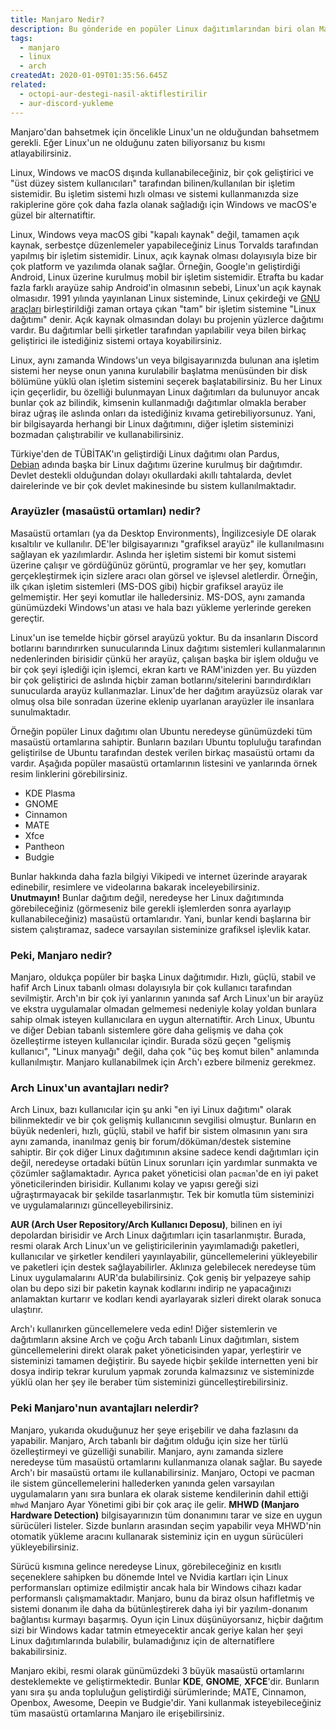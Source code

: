 ```yaml
---
title: Manjaro Nedir?
description: Bu gönderide en popüler Linux dağıtımlarından biri olan Manjaro Linux'ün basit anlatımını ve birkaç ekstra bilgiyi bulabilirsiniz.
tags:
  - manjaro
  - linux
  - arch
createdAt: 2020-01-09T01:35:56.645Z
related:
  - octopi-aur-destegi-nasil-aktiflestirilir
  - aur-discord-yukleme
---
```


Manjaro'dan bahsetmek için öncelikle Linux'un ne olduğundan bahsetmem gerekli. Eğer Linux'un ne olduğunu zaten biliyorsanız bu kısmı atlayabilirsiniz.

Linux, Windows ve macOS dışında kullanabileceğiniz, bir çok geliştirici ve "üst düzey sistem kullanıcıları" tarafından bilinen/kullanılan bir işletim sistemidir. Bu işletim sistemi hızlı olması ve sistemi kullanmanızda size rakiplerine göre çok daha fazla olanak sağladığı için Windows ve macOS'e güzel bir alternatiftir.

Linux, Windows veya macOS gibi "kapalı kaynak" değil, tamamen açık kaynak, serbestçe düzenlemeler yapabileceğiniz Linus Torvalds tarafından yapılmış bir işletim sistemidir. Linux, açık kaynak olması dolayısıyla bize bir çok platform ve yazılımda olanak sağlar. Örneğin, Google'ın geliştirdiği Android, Linux üzerine kurulmuş mobil bir işletim sistemidir. Etrafta bu kadar fazla farklı arayüze sahip Android'in olmasının sebebi, Linux'un açık kaynak olmasıdır. 1991 yılında yayınlanan Linux sisteminde, Linux çekirdeği ve [GNU araçları](https://tr.wikipedia.org/wiki/GNU_Tasar%C4%B1s%C4%B1) birleştirildiği zaman ortaya çıkan "tam" bir işletim sistemine "Linux dağıtımı" denir. Açık kaynak olmasından dolayı bu projenin yüzlerce dağıtımı vardır. Bu dağıtımlar belli şirketler tarafından yapılabilir veya bilen birkaç geliştirici ile istediğiniz sistemi ortaya koyabilirsiniz.

Linux, aynı zamanda Windows'un veya bilgisayarınızda bulunan ana işletim sistemi her neyse onun yanına kurulabilir başlatma menüsünden bir disk bölümüne yüklü olan işletim sistemini seçerek başlatabilirsiniz. Bu her Linux için geçerlidir, bu özelliği bulunmayan Linux dağıtımları da bulunuyor ancak bunlar çok az bilindik, kimsenin kullanmadığı dağıtımlar olmakla beraber biraz uğraş ile aslında onları da istediğiniz kıvama getirebiliyorsunuz. Yani, bir bilgisayarda herhangi bir Linux dağıtımını, diğer işletim sisteminizi bozmadan çalıştırabilir ve kullanabilirsiniz.

Türkiye'den de TÜBİTAK'ın geliştirdiği Linux dağıtımı olan Pardus, [Debian](https://tr.wikipedia.org/wiki/Debian) adında başka bir Linux dağıtımı üzerine kurulmuş bir dağıtımdır. Devlet destekli olduğundan dolayı okullardaki akıllı tahtalarda, devlet dairelerinde ve bir çok devlet makinesinde bu sistem kullanılmaktadır.

### Arayüzler (masaüstü ortamları) nedir?

Masaüstü ortamları (ya da Desktop Environments), İngilizcesiyle DE olarak kısaltılır ve kullanılır. DE'ler bilgisayarınızı "grafiksel arayüz" ile kullanılmasını sağlayan ek yazılımlardır. Aslında her işletim sistemi bir komut sistemi üzerine çalışır ve gördüğünüz görüntü, programlar ve her şey, komutları gerçekleştirmek için sizlere aracı olan görsel ve işlevsel aletlerdir. Örneğin, ilk çıkan işletim sistemleri (MS-DOS gibi) hiçbir grafiksel arayüz ile gelmemiştir. Her şeyi komutlar ile halledersiniz. MS-DOS, aynı zamanda günümüzdeki Windows'un atası ve hala bazı yükleme yerlerinde gereken gereçtir.

<p class="text-center">
  <smart-image src="https://the-person-under-this-message.is-inside.me/cqyodEjg.png"></smart-image>
</p>

Linux'un ise temelde hiçbir görsel arayüzü yoktur. Bu da insanların Discord botlarını barındırırken sunucularında Linux dağıtımı sistemleri kullanmalarının nedenlerinden birisidir çünkü her arayüz, çalışan başka bir işlem olduğu ve bir çok şeyi işlediği için işlemci, ekran kartı ve RAM'inizden yer. Bu yüzden bir çok geliştirici de aslında hiçbir zaman botlarını/sitelerini barındırdıkları sunucularda arayüz kullanmazlar. Linux'de her dağıtım arayüzsüz olarak var olmuş olsa bile sonradan üzerine eklenip uyarlanan arayüzler ile insanlara sunulmaktadır.

Örneğin popüler Linux dağıtımı olan Ubuntu neredeyse günümüzdeki tüm masaüstü ortamlarına sahiptir. Bunların bazıları Ubuntu topluluğu tarafından geliştirilse de Ubuntu tarafından destek verilen birkaç masaüstü ortamı da vardır. Aşağıda popüler masaüstü ortamlarının listesini ve yanlarında örnek resim linklerini görebilirsiniz.

- KDE Plasma
- GNOME
- Cinnamon
- MATE
- Xfce
- Pantheon
- Budgie

Bunlar hakkında daha fazla bilgiyi Vikipedi ve internet üzerinde arayarak edinebilir, resimlere ve videolarına bakarak inceleyebilirsiniz. **Unutmayın!** Bunlar dağıtım değil, neredeyse her Linux dağıtımında görebileceğiniz (görmeseniz bile gerekli işlemlerden sonra ayarlayıp kullanabileceğiniz) masaüstü ortamlarıdır. Yani, bunlar kendi başlarına bir sistem çalıştıramaz, sadece varsayılan sisteminize grafiksel işlevlik katar.

### Peki, Manjaro nedir?

Manjaro, oldukça popüler bir başka Linux dağıtımıdır. Hızlı, güçlü, stabil ve hafif Arch Linux tabanlı olması dolayısıyla bir çok kullanıcı tarafından sevilmiştir. Arch'ın bir çok iyi yanlarının yanında saf Arch Linux'un bir arayüz ve ekstra uygulamalar olmadan gelmemesi nedeniyle kolay yoldan bunlara sahip olmak isteyen kullanıcılara en uygun alternatiftir. Arch Linux, Ubuntu ve diğer Debian tabanlı sistemlere göre daha gelişmiş ve daha çok özelleştirme isteyen kullanıcılar içindir. Burada sözü geçen "gelişmiş kullanıcı", "Linux manyağı" değil, daha çok "üç beş komut bilen" anlamında kullanılmıştır. Manjaro kullanabilmek için Arch'ı ezbere bilmeniz gerekmez.

### Arch Linux'un avantajları nedir?

Arch Linux, bazı kullanıcılar için şu anki "en iyi Linux dağıtımı" olarak bilinmektedir ve bir çok gelişmiş kullanıcının sevgilisi olmuştur. Bunların en büyük nedenleri, hızlı, güçlü, stabil ve hafif bir sistem olmasının yanı sıra aynı zamanda, inanılmaz geniş bir forum/döküman/destek sistemine sahiptir. Bir çok diğer Linux dağıtımının aksine sadece kendi dağıtımları için değil, neredeyse ortadaki bütün Linux sorunları için yardımlar sunmakta ve çözümler sağlamaktadır.
Ayrıca paket yöneticisi olan `pacman`'de en iyi paket yöneticilerinden birisidir. Kullanımı kolay ve yapısı gereği sizi uğraştırmayacak bir şekilde tasarlanmıştır. Tek bir komutla tüm sisteminizi ve uygulamalarınızı güncelleyebilirsiniz.

**AUR (Arch User Repository/Arch Kullanıcı Deposu)**, bilinen en iyi depolardan birisidir ve Arch Linux dağıtımları için tasarlanmıştır. Burada, resmi olarak Arch Linux'un ve geliştiricilerinin yayımlamadığı paketleri, kullanıcılar ve şirketler kendileri yayınlayabilir, güncellemelerini yükleyebilir ve paketleri için destek sağlayabilirler. Aklınıza gelebilecek neredeyse tüm Linux uygulamalarını AUR'da bulabilirsiniz. Çok geniş bir yelpazeye sahip olan bu depo sizi bir paketin kaynak kodlarını indirip ne yapacağınızı anlamaktan kurtarır ve kodları kendi ayarlayarak sizleri direkt olarak sonuca ulaştırır.

<p class="text-center">
  <smart-image src="https://the-person-under-this-message.is-inside.me/Cef5FUfj.png"></smart-image>
</p>

Arch'ı kullanırken güncellemelere veda edin! Diğer sistemlerin ve dağıtımların aksine Arch ve çoğu Arch tabanlı Linux dağıtımları, sistem güncellemelerini direkt olarak paket yöneticisinden yapar, yerleştirir ve sisteminizi tamamen değiştirir. Bu sayede hiçbir şekilde internetten yeni bir dosya indirip tekrar kurulum yapmak zorunda kalmazsınız ve sisteminizde yüklü olan her şey ile beraber tüm sisteminizi güncelleştirebilirsiniz.

### Peki Manjaro'nun avantajları nelerdir?

Manjaro, yukarıda okuduğunuz her şeye erişebilir ve daha fazlasını da yapabilir. Manjaro, Arch tabanlı bir dağıtım olduğu için size her türlü özelleştirmeyi ve güzelliği sunabilir. Manjaro, aynı zamanda sizlere neredeyse tüm masaüstü ortamlarını kullanmanıza olanak sağlar. Bu sayede Arch'ı bir masaüstü ortamı ile kullanabilirsiniz. Manjaro, Octopi ve pacman ile sistem güncellemelerini hallederken yanında gelen varsayılan uygulamaların yanı sıra bunlara ek olarak sisteme kendilerinin dahil ettiği `mhwd` Manjaro Ayar Yönetimi gibi bir çok araç ile gelir. **MHWD (Manjaro Hardware Detection)** bilgisayarınızın tüm donanımını tarar ve size en uygun sürücüleri listeler. Sizde bunların arasından seçim yapabilir veya MHWD'nin otomatik yükleme aracını kullanarak sisteminiz için en uygun sürücüleri yükleyebilirsiniz.

<p class="text-center">
  <smart-image src="https://the-person-under-this-message.is-inside.me/jHL9Am3H.png"></smart-image>
</p>

Sürücü kısmına gelince neredeyse Linux, görebileceğiniz en kısıtlı seçeneklere sahipken bu dönemde Intel ve Nvidia kartları için Linux performansları optimize edilmiştir ancak hala bir Windows cihazı kadar performanslı çalışmamaktadır. Manjaro, bunu da biraz olsun hafifletmiş ve sistemi donanım ile daha da bütünleştirerek daha iyi bir yazılım-donanım bağlantısı kurmayı başarmış. Oyun için Linux düşünüyorsanız, hiçbir dağıtım sizi bir Windows kadar tatmin etmeyecektir ancak geriye kalan her şeyi Linux dağıtımlarında bulabilir, bulamadığınız için de alternatiflere bakabilirsiniz.

Manjaro ekibi, resmi olarak günümüzdeki 3 büyük masaüstü ortamlarını desteklemekte ve geliştirmektedir. Bunlar **KDE**, **GNOME**, **XFCE**'dir. Bunların yanı sıra şu anda topluluğun geliştirdiği sürümlerinde; MATE, Cinnamon, Openbox, Awesome, Deepin ve Budgie'dir. Yani kullanmak isteyebileceğiniz tüm masaüstü ortamlarına Manjaro ile erişebilirsiniz.
